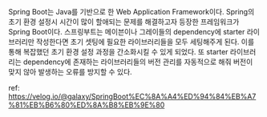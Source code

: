 Spring Boot는 Java를 기반으로 한 Web Application Framework이다.
Spring의 초기 환경 설정시 시간이 많이 할애되는 문제를 해결하고자 등장한 프레임워크가 Spring Boot이다.
스프링부트는 메이븐이나 그레이들의 dependency에 starter 라이브러리만 작성한다면 초기 셋팅에 필요한 라이브러리들을 모두 세팅해주게 된다. 
이를 통해 복잡했던 초기 환경 설정 과정을 간소화시킬 수 있게 되었다. 
또 starter 라이브러리는 dependency에 존재하는 라이브러리들의 버전 관리를 자동적으로 해줘 버전이 맞지 않아 발생하는 오류를 방지할 수 있다.






ref: https://velog.io/@galaxy/SpringBoot%EC%8A%A4%ED%94%84%EB%A7%81%EB%B6%80%ED%8A%B8%EB%9E%80